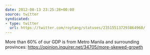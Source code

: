 ```yaml
---
date: 2012-08-13 23:25:28+00:00
source: twitter
syndicated:
- type: twitter
  url: https://twitter.com/roytang/statuses/235155137293864960/
---
```


More than 60% of our GDP is from Metro Manila and surrounding provinces: https://opinion.inquirer.net/34705/more-skewed-growth